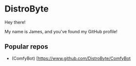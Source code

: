 # DistroByte
Hey there!

My name is James, and you've found my GitHub profile!

## Popular repos

- (ComfyBot) [https://www.github.com/DistroByte/ComfyBot
